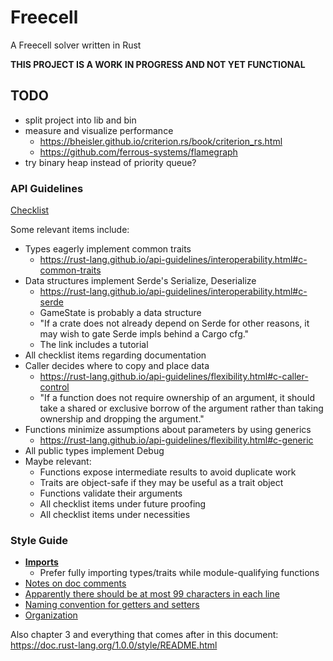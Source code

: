 # Freecell

A Freecell solver written in Rust

**THIS PROJECT IS A WORK IN PROGRESS AND NOT YET FUNCTIONAL**


## TODO

- split project into lib and bin
- measure and visualize performance
    - https://bheisler.github.io/criterion.rs/book/criterion_rs.html
    - https://github.com/ferrous-systems/flamegraph
- try binary heap instead of priority queue?

### API Guidelines

[Checklist](https://rust-lang.github.io/api-guidelines/checklist.html)

Some relevant items include:

- Types eagerly implement common traits
    - https://rust-lang.github.io/api-guidelines/interoperability.html#c-common-traits
- Data structures implement Serde's Serialize, Deserialize
    - https://rust-lang.github.io/api-guidelines/interoperability.html#c-serde
    - GameState is probably a data structure
    - "If a crate does not already depend on Serde for other reasons, it may wish to gate Serde impls behind a Cargo cfg."
    - The link includes a tutorial
- All checklist items regarding documentation
- Caller decides where to copy and place data
    - https://rust-lang.github.io/api-guidelines/flexibility.html#c-caller-control
    - "If a function does not require ownership of an argument, it should take a shared or exclusive borrow of the argument rather than taking ownership and dropping the argument."
- Functions minimize assumptions about parameters by using generics
    - https://rust-lang.github.io/api-guidelines/flexibility.html#c-generic
- All public types implement Debug
- Maybe relevant:
    - Functions expose intermediate results to avoid duplicate work
    - Traits are object-safe if they may be useful as a trait object
    - Functions validate their arguments
    - All checklist items under future proofing
    - All checklist items under necessities

### Style Guide

- [**Imports**](https://doc.rust-lang.org/1.0.0/style/style/imports.html)
    - Prefer fully importing types/traits while module-qualifying functions
- [Notes on doc comments](https://doc.rust-lang.org/1.0.0/style/style/comments.html#doc-comments)
- [Apparently there should be at most 99 characters in each line](https://doc.rust-lang.org/1.0.0/style/style/whitespace.html)
- [Naming convention for getters and setters](https://doc.rust-lang.org/1.0.0/style/style/naming/README.html#getter/setter-methods-[rfc-344])
- [Organization](https://doc.rust-lang.org/1.0.0/style/style/organization.html)

Also chapter 3 and everything that comes after in this document: https://doc.rust-lang.org/1.0.0/style/README.html
